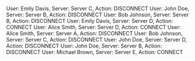 User: Emily Davis, Server: Server C, Action: DISCONNECT
User: John Doe, Server: Server B, Action: DISCONNECT
User: Bob Johnson, Server: Server B, Action: DISCONNECT
User: Emily Davis, Server: Server D, Action: CONNECT
User: Alice Smith, Server: Server D, Action: CONNECT
User: Alice Smith, Server: Server A, Action: DISCONNECT
User: Bob Johnson, Server: Server C, Action: DISCONNECT
User: John Doe, Server: Server D, Action: DISCONNECT
User: John Doe, Server: Server B, Action: DISCONNECT
User: Michael Brown, Server: Server E, Action: CONNECT